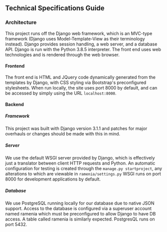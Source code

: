 ## Technical Specifications Guide

### Architecture
This project runs off the Django web framework, which is an MVC-type framework (Django uses Model-Template-View as their terminology instead). Django provides session handling, a web server, and a database API. Django is run with the Python 3.8.5 interpreter. The front end uses web technologies and is rendered through the web browser.

#### Frontend
The front end is HTML and JQuery code dynamically generated from the templates by Django, with CSS styling via Bootstrap's preconfigured stylesheets. When run locally, the site uses port 8000 by default, and can be accessed by simply using the URL `localhost:8000`.

#### Backend
##### Framework
This project was built with Django version 3.1.1 and patches for major overhauls or changes should be made with this in mind.
##### Server
We use the default WSGI server provided by Django, which is effectively just a translator between client HTTP requests and Python. An automatic configuration for testing is created through the `manage.py startproject`, any alterations to which are viewable in `ramenia/settings.py`
WSGI runs on port 8000 for development applications by default.
##### Database
We use PostgreSQL running locally for our database due to native JSON support. Access to the database is configured via a superuser account named ramenia which must be preconfigured to allow Django to have DB access. A table called ramenia is similarly expected.
PostgresQL runs on port 5432.